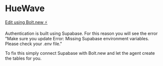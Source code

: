 # HueWave

[Edit using Bolt.new ⚡️](https://bolt.new/~/github.com/dmenchaca/huewave)

Authentication is built using Supabase. For this reason you will see the error "Make sure you update Error: Missing Supabase environment variables. Please check your .env file."

To fix this simply connect Supabase with Bolt.new and let the agent create the tables for you.
